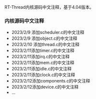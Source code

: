 


RT-Thread内核源码中文注释，基于4.04版本。

###   内核源码中文注释

- 2023/2/9 添加scheduler.c的中文注释
- 2023/2/9 添加object.c的中文注释
- 2023/2/10 添加thread.c的中文注释
- 2023/2/11添加timer.c的中文注释
- 2023/2/11添加irq.c的中文注释
- 2023/2/11添加mem.c的中文注释
- 2023/2/11添加idle.c的中文注释
- 2023/2/11添加clock.c的中文注释
- 2023/2/12添加components.c的中文注释
- 2023/2/12添加device.c的中文注释
- ...




